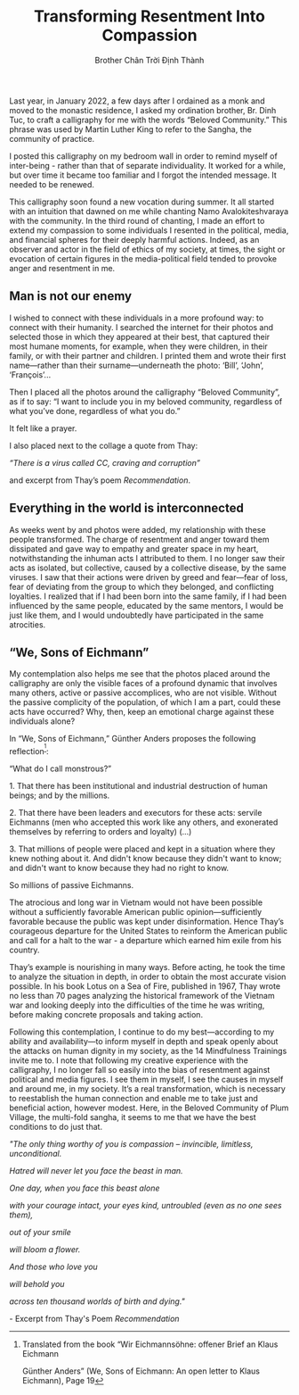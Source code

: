 ﻿---
title: Transforming Resentment Into Compassion
author: Brother Chân Trời Định Thành
---

Last year, in January 2022, a few days after I ordained as a monk and moved to the monastic residence, I asked my ordination brother, Br. Dinh Tuc, to craft a calligraphy for me with the words “Beloved Community.” This phrase was used by Martin Luther King to refer to the Sangha, the community of practice.

I posted this calligraphy on my bedroom wall in order to remind myself of inter-being - rather than that of separate individuality. It worked for a while, but over time it became too familiar and I forgot the intended message. It needed to be renewed.

This calligraphy soon found a new vocation during summer. It all started with an intuition that dawned on me while chanting Namo Avalokiteshvaraya with the community. In the third round of chanting, I made an effort to extend my compassion to some individuals I resented in the political, media, and financial spheres for their deeply harmful actions. Indeed, as an observer and actor in the field of ethics of my society, at times, the sight or evocation of certain figures in the media-political field tended to provoke anger and resentment in me.

## Man is not our enemy

I wished to connect with these individuals in a more profound way: to connect with their humanity. I searched the internet for their photos and selected those in which they appeared at their best, that captured their most humane moments, for example, when they were children, in their family, or with their partner and children. I printed them and wrote their first name—rather than their surname—underneath the photo: ‘Bill’, ‘John’, ‘François’... 

Then I placed all the photos around the calligraphy “Beloved Community”, as if to say: “I want to include you in my beloved community, regardless of what you’ve done, regardless of what you do.” 

It felt like a prayer.

I also placed next to the collage a quote from Thay: 

*“There is a virus called CC, craving and corruption”* 

and excerpt from Thay’s poem *Recommendation*.

## Everything in the world is interconnected

As weeks went by and photos were added, my relationship with these people transformed. The charge of resentment and anger toward them dissipated and gave way to empathy and greater space in my heart, notwithstanding the inhuman acts I attributed to them. I no longer saw their acts as isolated, but collective, caused by a collective disease, by the same viruses. I saw that their actions were driven by greed and fear—fear of loss, fear of deviating from the group to which they belonged, and conflicting loyalties. I realized that if I had been born into the same family, if I had been influenced by the same people, educated by the same mentors, I would be just like them, and I would undoubtedly have participated in the same atrocities.

## “We, Sons of Eichmann”

My contemplation also helps me see that the photos placed around the calligraphy are only the visible faces of a profound dynamic that involves many others, active or passive accomplices, who are not visible. Without the passive complicity of the population, of which I am a part, could these acts have occurred? Why, then, keep an emotional charge against these individuals alone?

In “We, Sons of Eichmann,” Günther Anders proposes the following reflection<sup>[^1]</sup>:

“What do I call monstrous?”

1\. That there has been institutional and industrial destruction of human beings; and by the millions.

2\. That there have been leaders and executors for these acts: servile Eichmanns (men who accepted this work like any others, and exonerated themselves by referring to orders and loyalty) (...)

3\. That millions of people were placed and kept in a situation where they knew nothing about it. And didn't know because they didn't want to know; and didn't want to know because they had no right to know.

So millions of passive Eichmanns.

The atrocious and long war in Vietnam would not have been possible without a sufficiently favorable American public opinion—sufficiently favorable because the public was kept under disinformation. Hence Thay’s courageous departure for the United States to reinform the American public and call for a halt to the war - a departure which earned him exile from his country.

Thay’s example is nourishing in many ways. Before acting, he took the time to analyze the situation in depth, in order to obtain the most accurate vision possible. In his book Lotus on a Sea of Fire, published in 1967, Thay wrote no less than 70 pages analyzing the historical framework of the Vietnam war and looking deeply into the difficulties of the time he was writing, before making concrete proposals and taking action.

Following this contemplation, I continue to do my best—according to my ability and availability—to inform myself in depth and speak openly about the attacks on human dignity in my society, as the 14 Mindfulness Trainings invite me to. I note that following my creative experience with the calligraphy, I no longer fall so easily into the bias of resentment against political and media figures. I see them in myself, I see the causes in myself and around me, in my society. It’s a real transformation, which is necessary to reestablish the human connection and enable me to take just and beneficial action, however modest. Here, in the Beloved Community of Plum Village, the multi-fold sangha, it seems to me that we have the best conditions to do just that.

*"The only thing worthy of you is compassion – invincible, limitless, unconditional.*

*Hatred will never let you face the beast in man.*

*One day, when you face this beast alone*

*with your courage intact, your eyes kind, untroubled (even as no one sees them),*

*out of your smile*

*will bloom a flower.*

*And those who love you*

*will behold you*

*across ten thousand worlds of birth and dying."*

\- Excerpt from Thay's Poem *Recommendation*


[^1]: Translated from the book “Wir Eichmannsöhne: offener Brief an Klaus Eichmann

    Günther Anders” (We, Sons of Eichmann: An open letter to Klaus Eichmann), Page 19 